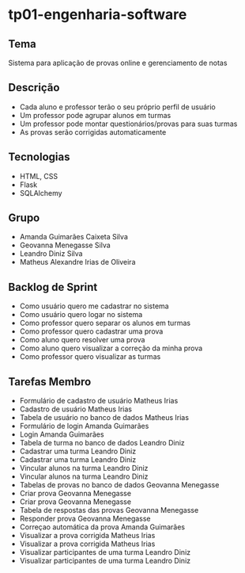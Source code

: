 # tp01-engenharia-software

## Tema  
Sistema para aplicação de provas online e gerenciamento de notas  

## Descrição  
* Cada aluno e professor terão o seu próprio perfil de usuário  
* Um professor pode agrupar alunos em turmas  
* Um professor pode montar questionários/provas para suas turmas  
* As provas serão corrigidas automaticamente

## Tecnologias  
* HTML, CSS  
* Flask  
* SQLAlchemy

## Grupo
* Amanda Guimarães Caixeta Silva  
* Geovanna Menegasse Silva  
* Leandro Diniz Silva  
* Matheus Alexandre Irias de Oliveira

## Backlog de Sprint
* Como usuário quero me cadastrar no sistema
* Como usuário quero logar no sistema
* Como professor quero separar os alunos em turmas
* Como professor quero cadastrar uma prova
* Como aluno quero resolver uma prova
* Como aluno quero visualizar a correção da minha prova
* Como professor quero visualizar as turmas

## Tarefas                                    Membro
* Formulário de cadastro de usuário           Matheus Irias
* Cadastro de usuário                         Matheus Irias
* Tabela de usuário no banco de dados         Matheus Irias
* Formulário de login                         Amanda Guimarães
* Login                                       Amanda Guimarães
* Tabela de turma no banco de dados           Leandro Diniz 
* Cadastrar uma turma                         Leandro Diniz
* Cadastrar uma turma                         Leandro Diniz
* Vincular alunos na turma                    Leandro Diniz
* Vincular alunos na turma                    Leandro Diniz
* Tabelas de provas no banco de dados         Geovanna Menegasse
* Criar prova                                 Geovanna Menegasse
* Criar prova                                 Geovanna Menegasse
* Tabela de respostas das provas              Geovanna Menegasse
* Responder prova                             Geovanna Menegasse
* Correçao automática da prova                Amanda Guimarães
* Visualizar a prova corrigida                Matheus Irias
* Visualizar a prova corrigida                Matheus Irias
* Visualizar participantes de uma turma       Leandro Diniz
* Visualizar participantes de uma turma       Leandro Diniz
